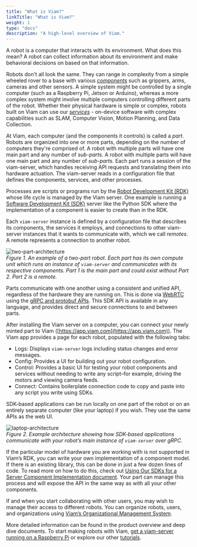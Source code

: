 ```yaml
---
title: "What is Viam?"
linkTitle: "What is Viam?"
weight: 1
type: "docs"
description: "A high-level overview of Viam."
---
```

A robot is a computer that interacts with its environment.
What does this mean? A robot can collect information about its environment and make behavioral decisions on based on that information.

Robots don't all look the same. They can range in complexity from a simple wheeled rover to a base with various [_components_](/docs/#components) such as grippers, arms, cameras and other sensors.
A simple system might be controlled by a single computer (such as a Raspberry Pi, Jetson or Arduino), whereas a more complex system might involve multiple computers controlling different parts of the robot.
Whether their physical hardware is simple or complex, robots built on Viam can use our [_services_](/docs/#services) - on-device software with complex capabilities such as SLAM, Computer Vision, Motion Planning, and Data Collection. 

At Viam, each computer (and the components it controls) is called a _part_.
Robots are organized into one or more parts, depending on the number of computers they're comprised of.
A robot with multiple parts will have one main part and any number of _sub-parts_.
A robot with multiple parts will have one main part and any number of _sub-parts_.
Each part runs a session of the viam-server, which handles receiving API requests and translating them into hardware actuation.
The viam-server reads in a configuration file that defines the components, services, and other processes.

Processes are scripts or programs run by the [Robot Development Kit (RDK)](/docs/product-overviews/rdk) whose life cycle is managed by the Viam server.
One example is running a [Software Development Kit (SDK)](/docs/product-overviews/sdk-as-server) server like the Python SDK where the implementation of a component is easier to create than in the RDK.

Each `viam-server` instance is defined by a configuration file that describes its components, the services it employs, and connections to other viam-server instances that it wants to communicate with, which we call _remotes_.
A remote represents a connection to another robot.

![two-part-architecture](../img/overview-two-part-architecture.png)  
_Figure 1.
An example of a two-part robot.
Each part has its own compute unit which runs an instance of `viam-server` and communicates with its respective components.
Part 1 is the main part and could exist without Part 2.
Part 2 is a remote._

Parts communicate with one another using a consistent and unified API, regardless of the hardware they are running on.
This is done via [WebRTC](https://en.wikipedia.org/wiki/WebRTC) using the [gRPC and protobuf APIs](../../deeper-dive/architecture-and-protobuf).
This SDK API is available in any language, and provides direct and secure connections to and between parts.

After installing the Viam server on a computer, you can connect your newly minted part to Viam ([https://app.viam.com](https://app.viam.com)).
The Viam app provides a page for each robot, populated with the following tabs:

- Logs: Displays `viam-server` logs including status changes and error messages.
- Config: Provides a UI for building out your robot configuration.
- Control: Provides a basic UI for testing your robot components and services without needing to write any script–for example, driving the motors and viewing camera feeds.
- Connect: Contains boilerplate connection code to copy and paste into any script you write using SDKs.

SDK-based applications can be run locally on one part of the robot or on an entirely separate computer (like your laptop) if you wish.
They use the same APIs as the web UI.

![laptop-architecture](../img/overview-laptop-architecture.png)  
_Figure 2.
Example architecture showing how SDK-based applications communicate with your robot’s main instance of `viam-server` over gRPC._

If the particular model of hardware you are working with is not supported in Viam’s RDK, you can write your own implementation of a component model.
If there is an existing library, this can be done in just a few dozen lines of code.
To read more on how to do this, check out [Using Our SDKs for a Server Component Implementation document](/docs/product-overviews/sdk-as-server).
Your part can manage this process and will expose the API in the same way as with all your other components.

If and when you start collaborating with other users, you may wish to manage their access to different robots.
You can organize robots, users, and organizations using [Viam’s Organizational Management System](/docs/product-overviews/organization-management).

More detailed information can be found in the product overview and deep dive documents.
To start making robots with Viam, [get a viam-server running on a Raspberry Pi](/docs/getting-started/installation) or explore our other [tutorials](/docs/tutorials/tutorials).
